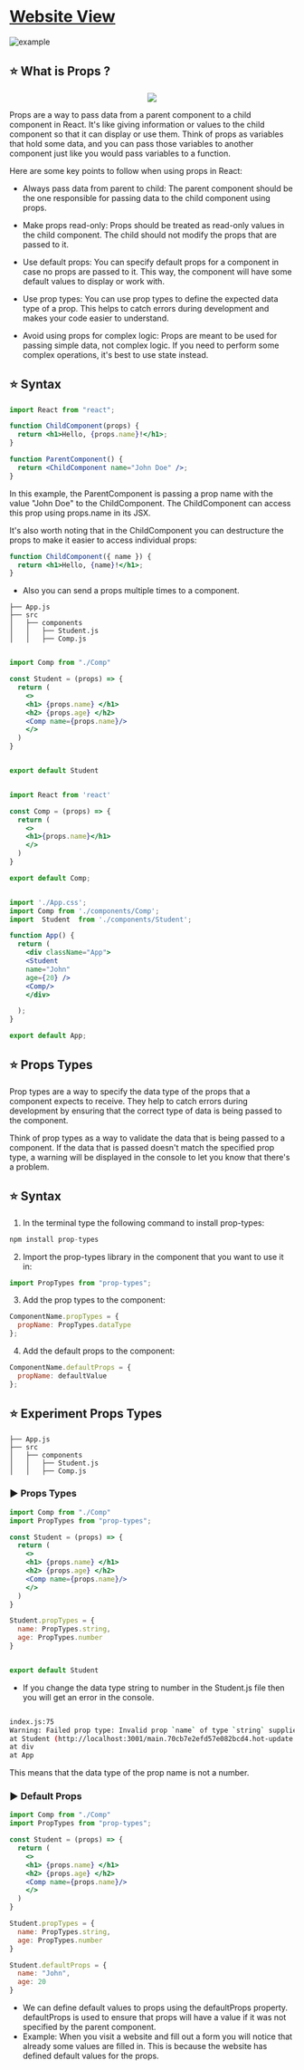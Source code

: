 # [**Website View**](https://code-xam.vercel.app/docs/react/react6)




<PhotoView   src="https://github.com/Subham-Maity/ReactJS-For-Beginners/blob/master/React%202022%20(Complete)/05.Creating%20Navbar%20using%20Props%20and%20PropTypes%20(TextUtil%20Project)/longSubham.png?raw=true" alt="example" >
                    <img  className="bg-purple-900 dark:bg-stone-900" style={{ position: "relative" ,opacity: 1 ,borderRadius: "10px" ,overflow: "hidden" , marginTop:"20px" , marginBottom: "20px"}} align="center"  src="https://github.com/Subham-Maity/ReactJS-For-Beginners/blob/master/React%202022%20(Complete)/05.Creating%20Navbar%20using%20Props%20and%20PropTypes%20(TextUtil%20Project)/longSubham.png?raw=true" alt="example" />
                </PhotoView>
            </PhotoProvider>


## ⭐ What is Props ?




<p align="center">
            <img style={{ position: "relative" ,opacity: 1 ,borderRadius: "10px" ,overflow: "hidden" , marginTop:"20px" , marginBottom: "20px"}}
            src="https://github.com/Subham-Maity/ReactJS-For-Beginners/blob/master/React%202023%20(Better)/07.%20Props%20&%20Prop-types/img/1.png?raw=true"
   />
</p>




Props are a way to pass data from a parent component to a child component in React. It's like giving information or values to the child component so that it can display or use them. Think of props as variables that hold some data, and you can pass those variables to another component just like you would pass variables to a function.


Here are some key points to follow when using props in React:

- Always pass data from parent to child: The parent component should be the one responsible for passing data to the child component using props.

- Make props read-only: Props should be treated as read-only values in the child component. The child should not modify the props that are passed to it.

- Use default props: You can specify default props for a component in case no props are passed to it. This way, the component will have some default values to display or work with.

- Use prop types: You can use prop types to define the expected data type of a prop. This helps to catch errors during development and makes your code easier to understand.

- Avoid using props for complex logic: Props are meant to be used for passing simple data, not complex logic. If you need to perform some complex operations, it's best to use state instead.
</h11>
</div>


## ⭐ Syntax




```jsx /(props)/
import React from "react";

function ChildComponent(props) {
  return <h1>Hello, {props.name}!</h1>;
}

function ParentComponent() {
  return <ChildComponent name="John Doe" />;
}
```
In this example, the ParentComponent is passing a prop name with the value "John Doe" to the ChildComponent. The ChildComponent can access this prop using props.name in its JSX.


It's also worth noting that in the ChildComponent you can destructure the props to make it easier to access individual props:

```jsx /({ name })/
function ChildComponent({ name }) {
  return <h1>Hello, {name}!</h1>;
}
```



- Also you can send a props multiple times to a component.


```
├── App.js
├── src
│   ├── components
│   │   ├── Student.js
│   │   ├── Comp.js
```

```jsx filename="Student.js"

import Comp from "./Comp"

const Student = (props) => {
  return (
    <>
    <h1> {props.name} </h1>
    <h2> {props.age} </h2>
    <Comp name={props.name}/>
    </>
  )
}


export default Student
```

```jsx filename="Comp.js"

import React from 'react'

const Comp = (props) => {
  return (
    <>
    <h1>{props.name}</h1>
    </>
  )
}

export default Comp;
```

```jsx filename="App.js"

import './App.css';
import Comp from './components/Comp';
import  Student  from './components/Student';

function App() {
  return (
    <div className="App">
    <Student
    name="John"
    age={20} />
    <Comp/>
    </div>

  );
}

export default App;
```



## ⭐ Props Types



Prop types are a way to specify the data type of the props that a component expects to receive. They help to catch errors during development by ensuring that the correct type of data is being passed to the component.

Think of prop types as a way to validate the data that is being passed to a component. If the data that is passed doesn't match the specified prop type, a warning will be displayed in the console to let you know that there's a problem.





## ⭐ Syntax


1. In the terminal type the following command to install prop-types:

```jsx
npm install prop-types
```

2. Import the prop-types library in the component that you want to use it in:

```jsx
import PropTypes from "prop-types";
```

3. Add the prop types to the component:

```jsx
ComponentName.propTypes = {
  propName: PropTypes.dataType
};
```

4. Add the default props to the component:

```jsx
ComponentName.defaultProps = {
  propName: defaultValue
};
```


</h11>
</div>

## ⭐ Experiment Props Types


```
├── App.js
├── src
│   ├── components
│   │   ├── Student.js
│   │   ├── Comp.js
```
### ▶️ Props Types
```jsx filename="Student.js"
import Comp from "./Comp"
import PropTypes from "prop-types";

const Student = (props) => {
  return (
    <>
    <h1> {props.name} </h1>
    <h2> {props.age} </h2>
    <Comp name={props.name}/>
    </>
  )
}

Student.propTypes = {
  name: PropTypes.string,
  age: PropTypes.number
}


export default Student
```

- If you change the data type string to number in the Student.js file then you will get an error in the console.

```bash filename="bash"

index.js:75
Warning: Failed prop type: Invalid prop `name` of type `string` supplied to `Student`, expected `number`.
at Student (http://localhost:3001/main.70cb7e2efd57e082bcd4.hot-update.js:29:29)
at div
at App
```
This means that the data type of the prop name is not a number.

### ▶️ Default Props

```jsx filename="Student.js"
import Comp from "./Comp"
import PropTypes from "prop-types";

const Student = (props) => {
  return (
    <>
    <h1> {props.name} </h1>
    <h2> {props.age} </h2>
    <Comp name={props.name}/>
    </>
  )
}

Student.propTypes = {
  name: PropTypes.string,
  age: PropTypes.number
}

Student.defaultProps = {
  name: "John",
  age: 20
}

```
- We can define default values to props using the defaultProps property. defaultProps is used to ensure that props will have a value if it was not specified by the parent component.
- Example: When you visit a website and fill out a form you will notice that already some values are filled in. This is because the website has defined default values for the props.

